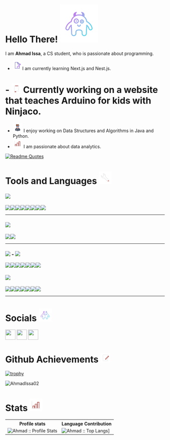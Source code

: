
<!--
**AhmadIssa02/AhmadIssa02** is a ✨ _special_ ✨ repository because its `README.md` (this file) appears on your GitHub profile.

Here are some ideas to get you started:

- 🔭 I’m currently working on ...
- 🌱 I’m currently learning ...
- 👯 I’m looking to collaborate on ...
- 🤔 I’m looking for help with ...
- 💬 Ask me about ...
- 📫 How to reach me: ...
- 😄 Pronouns: ...
- ⚡ Fun fact: ...
-->
# Hello There!  <img src="assets/1872-small-cute-monster-gradient.gif" width="120">

I am <strong>Ahmad Issa</strong>, a CS student, who is passionate about programming.

- <img src="assets/245-edit-document-outline.gif" width="30">I am currently learning Next.js and Nest.js.
# - <img src="assets/112-book-morph-outline.gif" width="30"> Currently working on a website that teaches Arduino for kids with Ninjaco. 
- <img src="assets/680-it-developer-lineal.gif" width="30"> I enjoy working on Data Structures and Algorithms in Java and Python.
- <img src="assets/stats.gif" width="30"> I am passionate about data analytics.

[![Readme Quotes](https://quotes-github-readme.vercel.app/api?type=horizontal&theme=monokai)](https://github.com/piyushsuthar/github-readme-quotes)

# Tools and Languages <img src="assets/409-tool-outline.gif" width="40">

<h3><img height="20px" src="https://img.shields.io/badge/Language-467870"/></h3>
<div style="display:flex"> 
<img src="https://img.shields.io/badge/c-%2300599C.svg?style=for-the-badge&logo=c&logoColor=white"> 
<img src="https://img.shields.io/badge/css3-%231572B6.svg?style=for-the-badge&logo=css3&logoColor=white">
<img src="https://img.shields.io/badge/html5-%23E34F26.svg?style=for-the-badge&logo=html5&logoColor=white">
<img src="https://img.shields.io/badge/java-%23ED8B00.svg?style=for-the-badge&logo=java&logoColor=white">
<img src="https://img.shields.io/badge/javascript-%23323330.svg?style=for-the-badge&logo=javascript&logoColor=%23F7DF1E">
<img src="https://img.shields.io/badge/markdown-%23000000.svg?style=for-the-badge&logo=markdown&logoColor=white">
  <img src="https://img.shields.io/badge/python-3670A0?style=for-the-badge&logo=python&logoColor=ffdd54">
  <img src="https://img.shields.io/badge/typescript-%23007ACC.svg?style=for-the-badge&logo=typescript&logoColor=white">
  
</div>
<hr>

<h3><img height="20px" src="https://img.shields.io/badge/Database-979a9b"/></h3>
<div style="display:flex"> 
<img src="https://img.shields.io/badge/mysql-%2300f.svg?style=for-the-badge&logo=mysql&logoColor=white">
  <img src="https://img.shields.io/badge/mongoDB-3670A0?style=for-the-badge&logo=mongoDB&logoColor=green">
</div>
<hr>

<h3><img height="20px" src="https://img.shields.io/badge/Framework-695b55"/> - <img height="20px" src="https://img.shields.io/badge/Library-505558"/></h3>
<div style="display:flex"> 
<img src="https://img.shields.io/badge/Next-black?style=for-the-badge&logo=next.js&logoColor=white">
<img src="https://img.shields.io/badge/node.js-6DA55F?style=for-the-badge&logo=node.js&logoColor=white">
<img src="https://img.shields.io/badge/react-%2320232a.svg?style=for-the-badge&logo=react&logoColor=%2361DAFB">
  <img src="https://img.shields.io/badge/react_native-%2320232a.svg?style=for-the-badge&logo=react&logoColor=%2361DAFB">
  <img src="https://img.shields.io/badge/-React%20Query-FF4154?style=for-the-badge&logo=react%20query&logoColor=white">
 <img src="https://img.shields.io/badge/React%20Hook%20Form-%23EC5990.svg?style=for-the-badge&logo=reacthookform&logoColor=white">
<img src="https://img.shields.io/badge/tailwindcss-%2338B2AC.svg?style=for-the-badge&logo=tailwind-css&logoColor=white">
</div>

<!-- <hr>
<h3><img height="20px" src="https://img.shields.io/badge/Platform-487088"/></h3>
<div style="display:flex"> 
<img src="https://img.shields.io/badge/AWS-%23FF9900.svg?style=for-the-badge&logo=amazon-aws&logoColor=white">
<img src="https://img.shields.io/badge/firebase-%23039BE5.svg?style=for-the-badge&logo=firebase"> 
<img src="https://img.shields.io/badge/heroku-%23430098.svg?style=for-the-badge&logo=heroku&logoColor=white">
<img src="https://img.shields.io/badge/netlify-%23000000.svg?style=for-the-badge&logo=netlify&logoColor=#00C7B7">
<img src="https://img.shields.io/badge/Render-%46E3B7.svg?style=for-the-badge&logo=render&logoColor=white">
<img src="https://img.shields.io/badge/vercel-%23000000.svg?style=for-the-badge&logo=vercel&logoColor=white">
</div>
<hr> -->

<h3><img height="20px" src="https://img.shields.io/badge/Tool-6c598f"/></h3>
<div style="display:flex"> 
<img src="https://img.shields.io/badge/Eclipse-FE7A16.svg?style=for-the-badge&logo=Eclipse&logoColor=white"> 
<img src="https://img.shields.io/badge/jupyter-%23FA0F00.svg?style=for-the-badge&logo=jupyter&logoColor=white">
<img src="https://img.shields.io/badge/pycharm-143?style=for-the-badge&logo=pycharm&logoColor=black&color=black&labelColor=green">
<img src="https://img.shields.io/badge/Visual%20Studio%20Code-0078d7.svg?style=for-the-badge&logo=visual-studio-code&logoColor=white">
<img src="https://img.shields.io/badge/Kali-268BEE?style=for-the-badge&logo=kalilinux&logoColor=white">
<img src="https://img.shields.io/badge/Windows-0078D6?style=for-the-badge&logo=windows&logoColor=white">
<img src="https://img.shields.io/badge/git-%23F05033.svg?style=for-the-badge&logo=git&logoColor=white">
</div>
<hr>

# Socials <img src="assets/1872-small-cute-monster-gradient.gif" width="40">

<p align="left"> <a href="www.linkedin.com/in/ahmad-issa-0a7306212" target="_blank" rel="noreferrer"> <img src="https://raw.githubusercontent.com/danielcranney/readme-generator/main/public/icons/socials/linkedin.svg" width="32" height="32" /></a> <a href="https://github.com/AhmadIssa02" target="_blank" rel="noreferrer">   <img src="https://raw.githubusercontent.com/danielcranney/readme-generator/main/public/icons/socials/github.svg" width="32" height="32" /></a> <a href="https://www.instagram.com/ahmad_issaa02/" target="_blank" rel="noreferrer">   <img src="https://raw.githubusercontent.com/danielcranney/readme-generator/main/public/icons/socials/instagram.svg" width="32" height="32" /></a></p>

# Github Achievements <img src="assets/focus.gif" width="30">
[![trophy](https://github-profile-trophy.vercel.app/?username=AhmadIssa02&column=8&margin-w=15&margin-h=15&theme=Dracula&no-frame=true)](https://github.com/ryo-ma/github-profile-trophy)
<p align="left"> <img src="https://komarev.com/ghpvc/?username=AhmadIssa02&label=Profile%20views&color=0e75b6&style=flat" alt="AhmadIssa02" /> </p>


# Stats <img src="assets/stats.gif" width="40">
<!--  <div align="center">
  <img src="https://www.codewars.com/users/Murf/badges/large" >
</div> -->
<p align="center">
   <table>
      <tr>
       <th>Profile stats  </th>
       <th>Language Contribution</th>
     </tr>
      <tr>
       <td><img alt="Ahmad :: Profile Stats" src="https://github-readme-stats.vercel.app/api?username=AhmadIssa02&show_icons=true&hide=issues,&count_private=true&title_color=ef4444&text_color=ffffff&icon_color=ef4444&bg_color=171717&hide_border=true&show_icons=true"> </td>
         <td><img alt="Ahmad :: Top Langs]" src="https://github-readme-stats.vercel.app/api/top-langs/?username=AhmadIssa02&langs_count=10&title_color=ef4444&text_color=ffffff&icon_color=ef4444&bg_color=171717&hide_border=true&locale=en&custom_title=Top%20%Languages"> 
     </tr>
   </table>
</p>

<!-- 
<b>Top Repositories</b>

<div width="100%" align="center"><a href="https://github.com/AhmadIssa02/Attractors-Simulation" align="left"><img align="left" width="45%" src="https://github-readme-stats.vercel.app/api/pin/?username=AhmadIssa02&repo=Attractors-Simulation&title_color=ef4444&text_color=ffffff&icon_color=ef4444&bg_color=171717&hide_border=true&locale=en" /></a></div><br /><br /><br /><br /><br /><br /><br />
 -->
